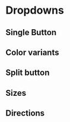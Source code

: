 # Dropdowns

## Single Button

<code-preview>
  <template>
    <details class="inline-block dropdown">
      <summary class="inline-block px-3 py-2 text-base font-normal leading-6 text-center text-white align-middle list-none bg-gray-600 border-transparent border-solid rounded cursor-pointer hover:bg-gray-700 active:bg-gray-700">
        Dropdown button
        <i class="fa-solid fa-caret-down"></i>
      </summary>
      <div class="absolute z-20 w-auto py-2 text-left bg-white border border-gray-400 rounded">
        <a
          tabindex="0"
          href="#"
          class="block px-4 py-2 text-base font-normal leading-6 text-gray-800 no-underline align-middle cursor-pointer hover:bg-gray-300">
          Action
        </a>
        <a
          tabindex="0"
          href="#"
          class="block px-4 py-2 text-base font-normal leading-6 text-gray-800 no-underline align-middle cursor-pointer hover:bg-gray-300">
          Another action
        </a>
        <a
          tabindex="0"
          href="#"
          class="block px-4 py-2 text-base font-normal leading-6 text-gray-800 no-underline align-middle cursor-pointer hover:bg-gray-300">
          Something else here
        </a>
      </div>
    </details>
  </template>
</code-preview>

## Color variants

<code-preview>
  <template>
    <details class="inline-block dropdown">
      <summary class="inline-block px-3 py-2 text-base font-normal leading-6 text-center text-white align-middle list-none bg-blue-600 border-transparent border-solid rounded cursor-pointer hover:bg-blue-700 active:bg-blue-700">
        Primary
        <i class="fa-solid fa-caret-down"></i>
      </summary>
      <div class="absolute z-20 w-auto py-2 text-left bg-white border border-gray-400 rounded">
        <a
          tabindex="0"
          href="#"
          class="block px-4 py-2 text-base font-normal leading-6 text-gray-800 no-underline align-middle cursor-pointer hover:bg-gray-300">
          Some Action
        </a>
      </div>
    </details>
    </template>
</code-preview>

<code-preview>
  <template>
    <details class="inline-block dropdown">
      <summary class="inline-block px-3 py-2 text-base font-normal leading-6 text-center text-white align-middle list-none bg-gray-600 border-transparent border-solid rounded cursor-pointer hover:bg-gray-700 active:bg-gray-700">
        Secondary
        <i class="fa-solid fa-caret-down"></i>
      </summary>
      <div class="absolute z-20 w-auto py-2 text-left bg-white border border-gray-400 rounded">
        <a
          tabindex="0"
          href="#"
          class="block px-4 py-2 text-base font-normal leading-6 text-gray-800 no-underline align-middle cursor-pointer hover:bg-gray-300">
          Some Action
        </a>
      </div>
    </details>
    </template>
</code-preview>

<code-preview>
  <template>
    <details class="inline-block dropdown">
      <summary class="inline-block px-3 py-2 text-base font-normal leading-6 text-center text-white align-middle list-none bg-green-500 border-transparent border-solid rounded cursor-pointer hover:bg-green-600 active:bg-green-600">
        Success
        <i class="fa-solid fa-caret-down"></i>
      </summary>
      <div class="absolute z-20 w-auto py-2 text-left bg-white border border-gray-400 rounded">
        <a
          tabindex="0"
          href="#"
          class="block px-4 py-2 text-base font-normal leading-6 text-gray-800 no-underline align-middle cursor-pointer hover:bg-gray-300">
          Some Action
        </a>
      </div>
    </details>
    </template>
</code-preview>

<code-preview>
  <template>
    <details class="inline-block dropdown">
      <summary class="inline-block px-3 py-2 text-base font-normal leading-6 text-center text-white align-middle list-none bg-red-600 border-transparent border-solid rounded cursor-pointer hover:bg-red-700 active:bg-red-700">
        Danger
        <i class="fa-solid fa-caret-down"></i>
      </summary>
      <div class="absolute z-20 w-auto py-2 text-left bg-white border border-gray-400 rounded">
        <a
          tabindex="0"
          href="#"
          class="block px-4 py-2 text-base font-normal leading-6 text-gray-800 no-underline align-middle cursor-pointer hover:bg-gray-300">
          Some Action
        </a>
      </div>
    </details>
  </template>
</code-preview>

<code-preview>
  <template>
    <details class="inline-block dropdown">
      <summary class="inline-block px-3 py-2 text-base font-normal leading-6 text-center align-middle list-none bg-yellow-500 border-transparent border-solid rounded cursor-pointer text-dark hover:bg-yellow-600 active:bg-yellow-600">
        Warning
        <i class="fa-solid fa-caret-down"></i>
      </summary>
      <div class="absolute z-20 w-auto py-2 text-left bg-white border border-gray-400 rounded">
        <a
          tabindex="0"
          href="#"
          class="block px-4 py-2 text-base font-normal leading-6 text-gray-800 no-underline align-middle cursor-pointer hover:bg-gray-300">
          Some Action
        </a>
      </div>
    </details>
  </template>
</code-preview>

<code-preview>
  <template>
    <details class="inline-block dropdown">
      <summary class="inline-block px-3 py-2 text-base font-normal leading-6 text-center text-white align-middle list-none bg-teal-500 border-transparent border-solid rounded cursor-pointer hover:bg-teal-600 active:bg-teal-600">
        Info
        <i class="fa-solid fa-caret-down"></i>
      </summary>
      <div class="absolute z-20 w-auto py-2 text-left bg-white border border-gray-400 rounded">
        <a
          tabindex="0"
          href="#"
          class="block px-4 py-2 text-base font-normal leading-6 text-gray-800 no-underline align-middle cursor-pointer hover:bg-gray-300">
          Some Action
        </a>
      </div>
    </details>
  </template>
</code-preview>

<code-preview>
  <template>
    <details class="inline-block dropdown">
      <summary class="inline-block px-3 py-2 text-base font-normal leading-6 text-center align-middle list-none bg-gray-200 border-transparent border-solid rounded cursor-pointer text-dark hover:bg-gray-300 active:bg-gray-300">
        Light
        <i class="fa-solid fa-caret-down"></i>
      </summary>
      <div class="absolute z-20 w-auto py-2 text-left bg-white border border-gray-400 rounded">
        <a
          tabindex="0"
          href="#"
          class="block px-4 py-2 text-base font-normal leading-6 text-gray-800 no-underline align-middle cursor-pointer hover:bg-gray-300">
          Some Action
        </a>
      </div>
    </details>
  </template>
</code-preview>

<code-preview>
  <template>
    <details class="inline-block dropdown">
      <summary class="inline-block px-3 py-2 text-base font-normal leading-6 text-center text-white align-middle list-none bg-gray-800 border-transparent border-solid rounded cursor-pointer hover:bg-gray-900 active:bg-gray-900">
        Dark
        <i class="fa-solid fa-caret-down"></i>
      </summary>
      <div class="absolute z-20 w-auto py-2 text-left bg-white border border-gray-400 rounded">
        <a
          tabindex="0"
          href="#"
          class="block px-4 py-2 text-base font-normal leading-6 text-gray-800 no-underline align-middle cursor-pointer hover:bg-gray-300">
          Some Action
        </a>
      </div>
    </details>
  </template>
</code-preview>


## Split button

<code-preview>
  <template>
    <div role="group" class="inline-flex overflow-hidden rounded">
      <button
        type="button"
        class="inline-block px-3 py-2 text-base font-normal leading-6 text-center text-white align-middle bg-gray-600 border-transparent border-solid cursor-pointer hover:bg-gray-700 active:bg-gray-700">
        Secondary
      </button>
      <details class="inline-block dropdown">
        <summary class="inline-block px-3 py-2 text-base font-normal leading-6 text-center text-white align-middle list-none bg-gray-600 border-transparent border-solid cursor-pointer hover:bg-gray-700 active:bg-gray-700">
          <i class="fa-solid fa-caret-down"></i>
        </summary>
        <div class="absolute z-20 w-auto py-2 text-left bg-white border border-gray-400 rounded">
          <a
            tabindex="0"
            href="#"
            class="block px-4 py-2 text-base font-normal leading-6 text-gray-800 no-underline align-middle cursor-pointer hover:bg-gray-300">
            Action
          </a>
          <a
            tabindex="0"
            href="#"
            class="block px-4 py-2 text-base font-normal leading-6 text-gray-800 no-underline align-middle cursor-pointer hover:bg-gray-300">
            Another action
          </a>
        </div>
      </details>
    </div>
  </template>
</code-preview>

## Sizes

<code-preview>
  <template>
    <details class="inline-block dropdown">
      <summary class="inline-block px-4 py-2 text-xl font-normal leading-8 text-center text-white align-middle list-none bg-gray-600 border-transparent border-solid rounded cursor-pointer hover:bg-gray-700 active:bg-gray-700">
        Large button
        <i class="fa-solid fa-caret-down"></i>
      </summary>
      <div class="absolute z-20 w-auto py-2 text-left bg-white border border-gray-400 rounded">
        <a
          tabindex="0"
          href="#"
          class="block px-4 py-2 text-base font-normal leading-6 text-gray-800 no-underline align-middle cursor-pointer hover:bg-gray-300">
          Action
        </a>
        <a
          tabindex="0"
          href="#"
          class="block px-4 py-2 text-base font-normal leading-6 text-gray-800 no-underline align-middle cursor-pointer hover:bg-gray-300">
          Another action
        </a>
        <a
          tabindex="0"
          href="#"
          class="block px-4 py-2 text-base font-normal leading-6 text-gray-800 no-underline align-middle cursor-pointer hover:bg-gray-300">
          Something else here
        </a>
      </div>
    </details>
  </template>
</code-preview>

<code-preview>
  <template>
    <details class="inline-block dropdown">
      <summary class="inline-block px-3 py-2 text-base font-normal leading-6 text-center text-white align-middle list-none bg-gray-600 border-transparent border-solid rounded cursor-pointer hover:bg-gray-700 active:bg-gray-700">
        Normal button
        <i class="fa-solid fa-caret-down"></i>
      </summary>
      <div class="absolute z-20 w-auto py-2 text-left bg-white border border-gray-400 rounded">
        <a
          tabindex="0"
          href="#"
          class="block px-4 py-2 text-base font-normal leading-6 text-gray-800 no-underline align-middle cursor-pointer hover:bg-gray-300">
          Action
        </a>
        <a
          tabindex="0"
          href="#"
          class="block px-4 py-2 text-base font-normal leading-6 text-gray-800 no-underline align-middle cursor-pointer hover:bg-gray-300">
          Another action
        </a>
        <a
          tabindex="0"
          href="#"
          class="block px-4 py-2 text-base font-normal leading-6 text-gray-800 no-underline align-middle cursor-pointer hover:bg-gray-300">
          Something else here
        </a>
      </div>
    </details>
  </template>
</code-preview>

<code-preview>
  <template>
    <details class="inline-block dropdown">
      <summary class="inline-block px-2 py-1 text-sm font-normal leading-6 text-center text-white align-middle list-none bg-gray-600 border-transparent border-solid rounded cursor-pointer hover:bg-gray-700 active:bg-gray-700">
        Small button
        <i class="fa-solid fa-caret-down"></i>
      </summary>
      <div class="absolute z-20 w-auto py-2 text-left bg-white border border-gray-400 rounded">
        <a
          tabindex="0"
          href="#"
          class="block px-4 py-2 text-base font-normal leading-6 text-gray-800 no-underline align-middle cursor-pointer hover:bg-gray-300">
          Action
        </a>
        <a
          tabindex="0"
          href="#"
          class="block px-4 py-2 text-base font-normal leading-6 text-gray-800 no-underline align-middle cursor-pointer hover:bg-gray-300">
          Another action
        </a>
        <a
          tabindex="0"
          href="#"
          class="block px-4 py-2 text-base font-normal leading-6 text-gray-800 no-underline align-middle cursor-pointer hover:bg-gray-300">
          Something else here
        </a>
      </div>
    </details>
  </template>
</code-preview>

## Directions

<code-preview>
  <template>
    <details class="relative inline-block dropdown">
      <summary class="inline-block px-3 py-2 text-base font-normal leading-6 text-center text-white align-middle list-none bg-gray-600 border-transparent border-solid rounded cursor-pointer hover:bg-gray-700 active:bg-gray-700">
        Drop up
        <i class="fa-solid fa-caret-up"></i>
      </summary>
      <div class="absolute z-20 w-auto py-2 text-left whitespace-no-wrap bg-white border border-gray-400 rounded bottom-full">
        <a
          tabindex="0"
          href="#"
          class="block px-4 py-2 text-base font-normal leading-6 text-gray-800 no-underline align-middle cursor-pointer hover:bg-gray-300">
          Action
        </a>
        <a
          tabindex="0"
          href="#"
          class="block px-4 py-2 text-base font-normal leading-6 text-gray-800 no-underline align-middle cursor-pointer hover:bg-gray-300">
          Another action
        </a>
        <a
          tabindex="0"
          href="#"
          class="block px-4 py-2 text-base font-normal leading-6 text-gray-800 no-underline align-middle cursor-pointer hover:bg-gray-300">
          Something else here
        </a>
      </div>
    </details>
  </template>
</code-preview>

<code-preview>
  <template>
    <details class="relative inline-block dropdown">
      <summary class="inline-block px-3 py-2 text-base font-normal leading-6 text-center text-white align-middle list-none bg-gray-600 border-transparent border-solid rounded cursor-pointer hover:bg-gray-700 active:bg-gray-700">
        Drop right
        <i class="fa-solid fa-caret-right"></i>
      </summary>
      <div class="absolute top-0 z-20 w-auto py-2 text-left whitespace-no-wrap bg-white border border-gray-400 rounded left-full">
        <a
          tabindex="0"
          href="#"
          class="block px-4 py-2 text-base font-normal leading-6 text-gray-800 no-underline align-middle cursor-pointer hover:bg-gray-300">
          Action
        </a>
        <a
          tabindex="0"
          href="#"
          class="block px-4 py-2 text-base font-normal leading-6 text-gray-800 no-underline align-middle cursor-pointer hover:bg-gray-300">
          Another action
        </a>
        <a
          tabindex="0"
          href="#"
          class="block px-4 py-2 text-base font-normal leading-6 text-gray-800 no-underline align-middle cursor-pointer hover:bg-gray-300">
          Something else here
        </a>
      </div>
    </details>
  </template>
</code-preview>

<code-preview>
  <template>
    <details class="relative inline-block dropdown">
      <summary class="inline-block px-3 py-2 text-base font-normal leading-6 text-center text-white align-middle list-none bg-gray-600 border-transparent border-solid rounded cursor-pointer hover:bg-gray-700 active:bg-gray-700">
        Drop down
        <i class="fa-solid fa-caret-down"></i>
      </summary>
      <div class="absolute z-20 w-auto py-2 text-left whitespace-no-wrap bg-white border border-gray-400 rounded">
        <a
          tabindex="0"
          href="#"
          class="block px-4 py-2 text-base font-normal leading-6 text-gray-800 no-underline align-middle cursor-pointer hover:bg-gray-300">
          Action
        </a>
        <a
          tabindex="0"
          href="#"
          class="block px-4 py-2 text-base font-normal leading-6 text-gray-800 no-underline align-middle cursor-pointer hover:bg-gray-300">
          Another action
        </a>
        <a
          tabindex="0"
          href="#"
          class="block px-4 py-2 text-base font-normal leading-6 text-gray-800 no-underline align-middle cursor-pointer hover:bg-gray-300">
          Something else here
        </a>
      </div>
    </details>
  </template>
</code-preview>
<code-preview>
  <template>
    <details class="relative inline-block dropdown">
      <summary class="inline-block px-3 py-2 text-base font-normal leading-6 text-center text-white align-middle list-none bg-gray-600 border-transparent border-solid rounded cursor-pointer hover:bg-gray-700 active:bg-gray-700">
        <i class="fa-solid fa-caret-left"></i>
        Drop left
      </summary>
      <div class="absolute top-0 z-20 w-auto py-2 text-left whitespace-no-wrap bg-white border border-gray-400 rounded right-full">
        <a
          tabindex="0"
          href="#"
          class="block px-4 py-2 text-base font-normal leading-6 text-gray-800 no-underline align-middle cursor-pointer hover:bg-gray-300">
          Action
        </a>
        <a
          tabindex="0"
          href="#"
          class="block px-4 py-2 text-base font-normal leading-6 text-gray-800 no-underline align-middle cursor-pointer hover:bg-gray-300">
          Another action
        </a>
        <a
          tabindex="0"
          href="#"
          class="block px-4 py-2 text-base font-normal leading-6 text-gray-800 no-underline align-middle cursor-pointer hover:bg-gray-300">
          Something else here
        </a>
      </div>
    </details>
  </template>
</code-preview>